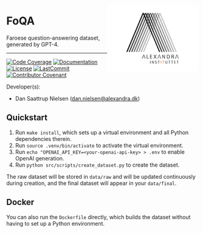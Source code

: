 <a href="https://github.com/alexandrainst/foqa"><img src="https://github.com/alexandrainst/foqa/raw/main/gfx/alexandra_logo.png" width="239" height="175" align="right" /></a>
# FoQA

Faroese question-answering dataset, generated by GPT-4.

______________________________________________________________________
[![Code Coverage](https://img.shields.io/badge/Coverage-100%25-brightgreen.svg)](https://github.com/alexandrainst/foqa/tree/main/tests)
[![Documentation](https://img.shields.io/badge/docs-passing-green)](https://alexandrainst.github.io/foqa/foqa.html)
[![License](https://img.shields.io/github/license/alexandrainst/foqa)](https://github.com/alexandrainst/foqa/blob/main/LICENSE)
[![LastCommit](https://img.shields.io/github/last-commit/alexandrainst/foqa)](https://github.com/alexandrainst/foqa/commits/main)
[![Contributor Covenant](https://img.shields.io/badge/Contributor%20Covenant-2.0-4baaaa.svg)](https://github.com/alexandrainst/foqa/blob/main/CODE_OF_CONDUCT.md)


Developer(s):

- Dan Saattrup Nielsen (dan.nielsen@alexandra.dk)


## Quickstart

1. Run `make install`, which sets up a virtual environment and all Python dependencies
   therein.
2. Run `source .venv/bin/activate` to activate the virtual environment.
3. Run `echo "OPENAI_API_KEY=<your-openai-api-key> > .env` to enable OpenAI generation.
4. Run `python src/scripts/create_dataset.py` to create the dataset.

The raw dataset will be stored in `data/raw` and will be updated continuously during
creation, and the final dataset will appear in your `data/final`.


## Docker

You can also run the `Dockerfile` directly, which builds the dataset without having to
set up a Python environment.
